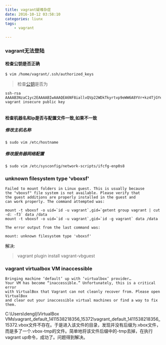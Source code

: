 ```yaml
---
title: vagrant疑难杂症
date: 2016-10-12 03:58:10
categories: liunx
tags: 
    - vagrant
      
---
```


### vagrant无法登陆

#### 检查公钥是否正确
```
$ vim /home/vagrant/.ssh/authorized_keys
```

>检查[公钥](https://raw.githubusercontent.com/mitchellh/vagrant/master/keys/vagrant.pub)是否为
```
ssh-rsa AAAAB3NzaC1yc2EAAAABIwAAAQEA6NF8iallvQVp22WDkTkyrtvp9eWW6A8YVr+kz4TjGYe7gHzIw+niNltGEFHzD8+v1I2YJ6oXevct1YeS0o9HZyN1Q9qgCgzUFtdOKLv6IedplqoPkcmF0aYet2PkEDo3MlTBckFXPITAMzF8dJSIFo9D8HfdOV0IAdx4O7PtixWKn5y2hMNG0zQPyUecp4pzC6kivAIhyfHilFR61RGL+GPXQ2MWZWFYbAGjyiYJnAmCP3NOTd0jMZEnDkbUvxhMmBYSdETk1rRgm+R4LOzFUGaHqHDLKLX+FIPKcF96hrucXzcWyLbIbEgE98OHlnVYCzRdK8jlqm8tehUc9c9WhQ== vagrant insecure public key
    
```
#### 检查机器名和ip是否与配置文件一致,如果不一致

##### 修改主机名称
```
$ sudo vim /etc/hostname
```

##### 修改服务器网络配置
```
$ sudo vim /etc/sysconfig/network-scripts/ifcfg-enp0s8
```

### unknown filesystem type 'vboxsf'
```
Failed to mount folders in Linux guest. This is usually because
the "vboxsf" file system is not available. Please verify that
the guest additions are properly installed in the guest and
can work properly. The command attempted was:

mount -t vboxsf -o uid=`id -u vagrant`,gid=`getent group vagrant | cut -d: -f3` data /data
mount -t vboxsf -o uid=`id -u vagrant`,gid=`id -g vagrant` data /data

The error output from the last command was:

mount: unknown filesystem type 'vboxsf'

```
解决:
>vagrant plugin install vagrant-vbguest

### vagrant virtualbox VM inaccessible

```
Bringing machine ‘default’ up with ‘virtualbox’ provider…
Your VM has become “inaccessible.” Unfortunately, this is a critical error
with VirtualBox that Vagrant can not cleanly recover from. Please open VirtualBox
and clear out your inaccessible virtual machines or find a way to fix
them.
```

C:\Users\denglj\VirtualBox VMs\vagrant_default_1411538218356_15372\vagrant_default_1411538218356_15372.vbox文件不存在。于是进入该文件的目录，发现并没有后缀为.vbox文件，而是多了一个.vbox-tmp的文件。简单地将该文件后缀中的-tmp去掉，在执行vagrant up命令，成功了。问题得到解决。